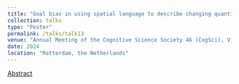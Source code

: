 ```yaml
---
title: "Goal bias in using spatial language to describe changing quantities"
collection: talks
type: "Poster"
permalink: /talks/talk13
venue: "Annual Meeting of the Cognitive Science Society 46 (CogSci), Vinicius Macuch Silva, Alexandra Lorson, Greg Woodin, Bodo Winter"
date: 2024
location: "Rotterdam, the Netherlands"
---
```


[Abstract](https://escholarship.org/uc/item/01z48019)
